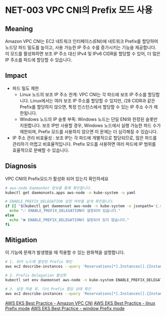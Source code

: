 # NET-003 VPC CNI의 Prefix 모드 사용

## Meaning
Amazon VPC CNI는 EC2 네트워크 인터페이스(ENI)에 네트워크 Prefix를 할당하여 노드당 파드 밀도를 높이고, 사용 가능한 IP 주소 수를 증가시키는 기능을 제공합니다. 이 모드를 활성화하면 보조 IP 주소 대신 IPv4 및 IPv6 CIDR을 할당할 수 있어, 더 많은 IP 주소를 파드에 할당할 수 있습니다.

## Impact
- 파드 밀도 제한
    - Linux 노드의 보조 IP 주소 한계: VPC CNI는 각 파드에 보조 IP 주소를 할당합니다. Linux에서는 여러 보조 IP 주소를 할당할 수 있지만, /28 CIDR과 같은 Prefix를 할당하지 않으면, 특정 인스턴스에서 할당할 수 있는 IP 주소 수가 제한됩니다. 
    - Windows 노드의 IP 슬롯 부족: Windows 노드는 단일 ENI와 한정된 슬롯만 지원합니다. 보조 IP만 사용할 경우, Windows 노드에서 실행 가능한 파드 수가 제한되며, Prefix 모드를 사용하지 않으면 이 문제는 더 심각해질 수 있습니다.
- IP 주소 관리 비효율성 : 보조 IP는 각 파드에 개별적으로 할당되므로, 많은 파드를 관리하기 어렵고 비효율적입니다. Prefix 모드를 사용하면 여러 파드에 IP 범위를 효율적으로 분배할 수 있습니다.

## Diagnosis
VPC CNI의 Prefix모드가 활성화 되어 있는지 확인하세요

```bash
# aws-node DaemonSet 정보를 통해 확인합니다.
kubectl get daemonsets.apps aws-node -n kube-system -o yaml

# ENABLE_PREFIX_DELEGATION 설정 여부를 쉽게 확인합니다.
if [[ "$(kubectl get daemonset aws-node -n kube-system -o jsonpath='{.spec.template.spec.containers[?(@.name=="aws-node")].env[?(@.name=="ENABLE_PREFIX_DELEGATION")].value}')" == "true" ]]; then
  echo "✅ ENABLE_PREFIX_DELEGATION이 설정되어 있습니다."
else
  echo "❌ ENABLE_PREFIX_DELEGATION이 설정되어 있지 않습니다."
fi
```

## Mitigation
이 기능에 문제가 발생했을 때 적용할 수 있는 완화책을 설명합니다.
```bash
# 1. 워커 노드에 할당된 Prefix 확인
aws ec2 describe-instances --query 'Reservations[*].Instances[].{InstanceId: InstanceId, Prefixes: NetworkInterfaces[].Ipv4Prefixes[]}'

# 2. Prefix Delegation 활성화
kubectl set env daemonset aws-node -n kube-system ENABLE_PREFIX_DELEGATION=true

# 3. 설정 적용 후, 다시 Prefix 할당 상태 확인
aws ec2 describe-instances --query 'Reservations[*].Instances[].{InstanceId: InstanceId, Prefixes: NetworkInterfaces[].Ipv4Prefixes[]}'
```

[AWS EKS Best Practice - Amazon VPC CNI](https://docs.aws.amazon.com/ko_kr/eks/latest/best-practices/vpc-cni.html)
[AWS EKS Best Practice - linux Prefix mode](https://docs.aws.amazon.com/ko_kr/eks/latest/best-practices/prefix-mode-linux.html)
[AWS EKS Best Practice - window Prefix mode](https://docs.aws.amazon.com/ko_kr/eks/latest/best-practices/prefix-mode-win.html)